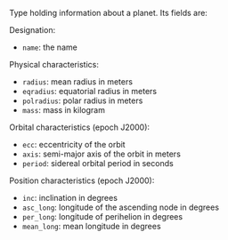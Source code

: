 Type holding information about a planet.  Its fields are:

Designation:

  * `name`: the name

Physical characteristics:

  * `radius`: mean radius in meters
  * `eqradius`: equatorial radius in meters
  * `polradius`: polar radius in meters
  * `mass`: mass in kilogram

Orbital characteristics (epoch J2000):

  * `ecc`: eccentricity of the orbit
  * `axis`: semi-major axis of the orbit in meters
  * `period`: sidereal orbital period in seconds

Position characteristics (epoch J2000):

  * `inc`: inclination in degrees
  * `asc_long`: longitude of the ascending node in degrees
  * `per_long`: longitude of perihelion in degrees
  * `mean_long`: mean longitude in degrees
